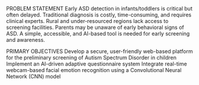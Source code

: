 PROBLEM STATEMENT
Early ASD detection in infants/toddlers is critical but often delayed.
Traditional diagnosis is costly, time-consuming, and requires clinical experts.
Rural and under-resourced regions lack access to screening facilities.
Parents may be unaware of early behavioral signs of ASD.
A simple, accessible, and AI-based tool is needed for early screening and awareness.

PRIMARY OBJECTIVES
Develop a secure, user-friendly web-based platform for the preliminary screening of Autism Spectrum Disorder  in children
Implement an AI-driven adaptive questionnaire system
Integrate real-time webcam-based facial emotion recognition using a Convolutional Neural Network (CNN) model
